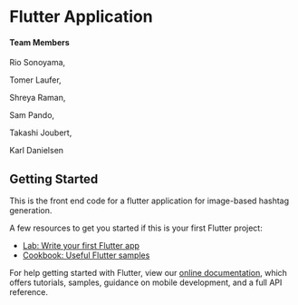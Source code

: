 # Flutter Application

#### Team Members
Rio Sonoyama,

Tomer Laufer,

Shreya Raman,

Sam Pando,

Takashi Joubert,

Karl Danielsen

## Getting Started

This is the front end code for a flutter application for image-based hashtag generation.

A few resources to get you started if this is your first Flutter project:

- [Lab: Write your first Flutter app](https://flutter.dev/docs/get-started/codelab)
- [Cookbook: Useful Flutter samples](https://flutter.dev/docs/cookbook)

For help getting started with Flutter, view our
[online documentation](https://flutter.dev/docs), which offers tutorials,
samples, guidance on mobile development, and a full API reference.

